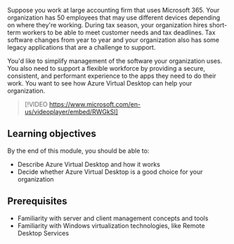 Suppose you work at large accounting firm that uses Microsoft 365. Your organization has 50 employees that may use different devices depending on where they're working. During tax season, your organization hires short-term workers to be able to meet customer needs and tax deadlines. Tax software changes from year to year and your organization also has some legacy applications that are a challenge to support.

You'd like to simplify management of the software your organization uses. You also need to support a flexible workforce by providing a secure, consistent, and performant experience to the apps they need to do their work. You want to see how Azure Virtual Desktop can help your organization.

> [!VIDEO https://www.microsoft.com/en-us/videoplayer/embed/RWGkSI]

## Learning objectives

By the end of this module, you should be able to:

- Describe Azure Virtual Desktop and how it works
- Decide whether Azure Virtual Desktop is a good choice for your organization

## Prerequisites

- Familiarity with server and client management concepts and tools
- Familiarity with Windows virtualization technologies, like Remote Desktop Services
